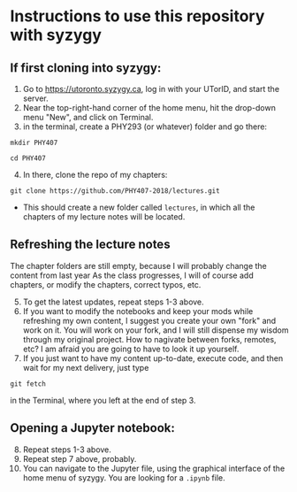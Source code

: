 # Instructions to use this repository with syzygy

## If first cloning into syzygy:

1. Go to https://utoronto.syzygy.ca, log in with your UTorID, and start the server.
2. Near the top-right-hand corner of the home menu, hit the drop-down menu "New", and click on Terminal.
3. in the terminal, create a PHY293 (or whatever) folder and go there:

`mkdir PHY407`

`cd PHY407`

4. In there, clone the repo of my chapters:

`git clone https://github.com/PHY407-2018/lectures.git`

* This should create a new folder called `lectures`, in which all the chapters of my lecture notes will be located.

## Refreshing the lecture notes

The chapter folders are still empty, because I will probably change the content from last year
As the class progresses, I will of course add chapters, or modify the chapters, correct typos, etc.

5. To get the latest updates, repeat steps 1-3 above.
6. If you want to modify the notebooks and keep your mods while refreshing my own content, I suggest you create your own "fork" and work on it. You will work on your fork, and I will still dispense my wisdom through my original project. How to nagivate between forks, remotes, etc? I am afraid you are going to have to look it up yourself.
7. If you just want to have my content up-to-date, execute code, and then wait for my next delivery, just type

`git fetch`

in the Terminal, where you left at the end of step 3.

## Opening a Jupyter notebook:

8. Repeat steps 1-3 above.
9. Repeat step 7 above, probably.
10. You can navigate to the Jupyter file, using the graphical interface of the home menu of syzygy. You are looking for a `.ipynb` file.
